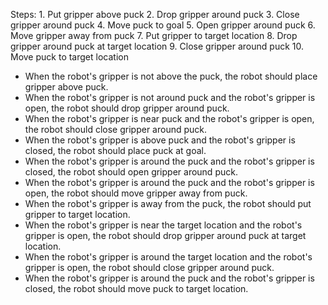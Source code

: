 

Steps:  1. Put gripper above puck  2. Drop gripper around puck  3. Close gripper around puck  4. Move puck to goal  5. Open gripper around puck  6. Move gripper away from puck  7. Put gripper to target location  8. Drop gripper around puck at target location  9. Close gripper around puck  10. Move puck to target location

- When the robot's gripper is not above the puck, the robot should place gripper above puck.
- When the robot's gripper is not around puck and the robot's gripper is open, the robot should drop gripper around puck.
- When the robot's gripper is near puck and the robot's gripper is open, the robot should close gripper around puck.
- When the robot's gripper is above puck and the robot's gripper is closed, the robot should place puck at goal.
- When the robot's gripper is around the puck and the robot's gripper is closed, the robot should open gripper around puck.
- When the robot's gripper is around the puck and the robot's gripper is open, the robot should move gripper away from puck.
- When the robot's gripper is away from the puck, the robot should put gripper to target location.
- When the robot's gripper is near the target location and the robot's gripper is open, the robot should drop gripper around puck at target location.
- When the robot's gripper is around the target location and the robot's gripper is open, the robot should close gripper around puck.
- When the robot's gripper is around the puck and the robot's gripper is closed, the robot should move puck to target location.